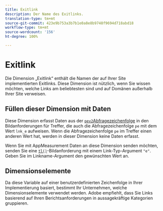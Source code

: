```yaml
---
title: Exitlink
description: Der Name des Exitlinks.
translation-type: tm+mt
source-git-commit: 423e9b753a3b7b1e0a8e8b9748f9694d718abd18
workflow-type: tm+mt
source-wordcount: '156'
ht-degree: 100%

---
```



# Exitlink

Die Dimension „Exitlink“ enthält die Namen der auf Ihrer Site implementierten Exitlinks. Diese Dimension ist nützlich, wenn Sie wissen möchten, welche Links am beliebtesten sind und auf Domänen außerhalb Ihrer Site verweisen.

## Füllen dieser Dimension mit Daten

Diese Dimension erfasst Daten aus der [`pev2`Abfragezeichenfolge](/help/implement/validate/query-parameters.md) in den Bildanforderungen für Treffer, die auch die Abfragezeichenfolge `pe` mit dem Wert `lnk_e` aufweisen. Wenn die Abfragezeichenfolge `pe` im Treffer einen anderen Wert hat, werden in dieser Dimension keine Daten erfasst.

Wenn Sie mit AppMeasurement Daten an diese Dimension senden möchten, senden Sie eine [`tl()`](/help/implement/vars/functions/tl-method.md)-Bildanforderung mit einem Link-Typ-Argument `"e"`. Geben Sie im Linkname-Argument den gewünschten Wert an.

## Dimensionselemente

Da diese Variable auf einer benutzerdefinierten Zeichenfolge in Ihrer Implementierung basiert, bestimmt Ihr Unternehmen, welche Dimensionselemente verwendet werden. Adobe empfiehlt, dass Sie Links basierend auf Ihren Berichtsanforderungen in aussagekräftige Kategorien gruppieren.
